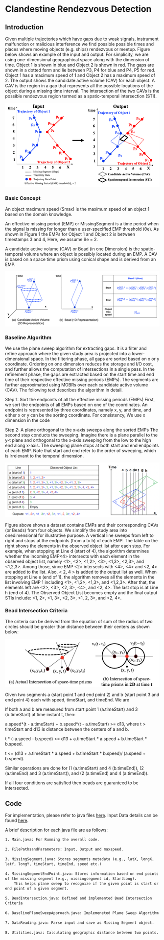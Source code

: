 # Clandestine Rendezvous Detection

## Introduction

Given multiple trajectories which have gaps due to weak signals, instrument malfunction or malicious interference we find possible possible times and places where moving objects (e.g. ships) rendezvous or meetup. Figure below shows an example of the input and output. For simplicity, we are using one-dimensional geographical space along with the dimension of time. Object 1 is shown in blue and Object 2 is shown in red. The gaps are shown in a dotted form and lie between P3, P4 for blue and P4, P5 for red. Object 1 has a maximum speed of 1 and Object 2 has a maximum speed of 2. The output shows the candidate active volume (CAV) for each object. A CAV is the region in a gap that represents all the possible locations of the object during a missing time interval. The intersection of the two CAVs is the possible rendezvous region termed as a spatio-temporal intersection (STI).

![Image](https://github.com/arunshar/RendezvousDetection/blob/main/images/InputOutput.png)


### Basic Concept

An object maximum speed (Smax) is the maximum speed of an object 1 based on the domain knowledge.

An effective missing period (EMP) or MissingSegment is a time period when the signal is missing for longer than a user-specified EMP threshold (θe). As shown in Figure 1 the EMPs for Object 1 and Object 2 is between timestamps 3 and 4, Here, we assume θe = 2.

A candidate active volume (CAV) or Bead (in one Dimension) is the spatio-temporal volume where an object is possibly located during an EMP. A CAV is based on a space time prism using conical shape and is derived from an EMP.

<!-- ![Image](https://github.com/arunshar/Distributed-Systems/blob/master/GroupMessenger2/images/ISIS_Algorithm_Working.gif) -->
![Image](https://github.com/arunshar/RendezvousDetection/blob/main/images/CAV_and_Bead.png)

### Baseline Algorithm
 We use the plane sweep algorithm for extracting gaps. It is a filter and refine approach where the given study area is projected into a lower-dimensional space. In the filtering phase, all gaps are sorted based on x or y coordinate. Ordering on one dimension reduces the storage and I/O cost, and further allows the computation of intersections in a single pass. In the refinement phase, the gaps are extracted based on the start time and end time of their respective effective missing periods (EMPs). The segments are further approximated using MOBRs over each candidate active volume (CAV). The following text describes the algorithm in detail.

Step 1: Sort the endpoints of all the effective missing periods (EMPs)
First, we sort the endpoints of all EMPs based on one of the coordinates. An endpoint is represented by three coordinates, namely x, y, and time, and either x or y can be the sorting coordinate. For consistency, We use x dimension in the code 

Step 2: A plane orthogonal to the x-axis sweeps along the sorted EMPs
The second step conducts the sweeping.
Imagine there is a plane parallel to the y-t plane and orthogonal to the x-axis sweeping from the low to the high end along x-axis. The sweeping plane stops at both start and end endpoints of each EMP. Note that  start and end refer to the order of sweeping, which is irrelevant to the temporal dimension.

![Image](https://github.com/arunshar/RendezvousDetection/blob/main/images/Intersections.png)

Figure above shows a dataset contains EMPs and their corresponding CAVs (or Beads) from four objects. We simplify the study area into onedimensional for illustrative purpose. A vertical line sweeps from left to right and stops at the endpoints (from a to h) of each EMP. The table on the right shows the elements in the observed object list after each stop. For example, when stopping at Line d (start of 4), the algorithm determines whether the incoming EMP<4> intersects with each element in the observed object list, namely <1>, <2>, <1,2>, <3>, <1,3>, <2,3>, and <1,2,3>. Among those, since EMP <2> intersects with <4>, <4> and <2, 4> are added to the list. Also, < 2, 4 > is added to the output list as well. When stopping at Line e (end of 1), the algorithm removes all the elements in the list involving EMP 1 including <1>, <1,2>, <1,3>, and <1,2,3>. After that, the elements left are <2>, <3>, <2, 3>, <4>, and <2, 4>. The last stop is at Line h (end of 4). The Observed Object List becomes empty and the final output STIs include: <1, 2>, <1, 3>, <2, 3>, <1, 2, 3>, and <2, 4>.

### Bead Intersection Criteria

The criteria can be derived from the equation of sum of the radius of two circles should be greater than distance between their centers as shown below:

![Image](https://github.com/arunshar/RendezvousDetection/blob/main/images/Intersection_Criteria.png)

Given two segments a (start point 1 and end point 2) and b (start point 3 and end point 4) each with speed, timeStart, and timeEnd. We are 

If both a and b are measured from start point 1 (a.timeStart) and 3 (b.timeStart) at time instant t, then:

a.speed*(t - a.timeStart) + b.speed*(t - a.timeStart) >= d13, where t > timeStart and d13 is distance between the centers of a and b.

t * (-a.speed - b.speed) >= d13 + a.timeStart * a.speed + b.timeStart * b.speed.

t <= (d13 + a.timeStart * a.speed + b.timeStart * b.speed)/ (a.speed + b.speed).

Similar operations are done for (1 (a.timeStart) and 4 (b.timeEnd)), (2 (a.timeEnd) and 3 (a.timeStart)), and (2 (a.timeEnd) and 4 (a.timeEnd)).

If all four conditions are satisfied then beads are guaranteed to be intersected.

## Code

For implementation, please refer to java files [here](https://github.com/arunshar/RendezvousDetection/tree/main/src/rendezvous).
Input Data details can be found [here](https://github.com/arunshar/RendezvousDetection/blob/main/gaps_tsrelative_t30_noNoise.csv).

A brief description for each java file are as follows:

	1. Main.java: For Running the overall code.

	2. FilePathsandParameters: Input, Output and maxspeed.

	3. MissingSegment.java: Stores segments metadata (e.g., latX, longX, latY, longY, timeStart, timeEnd, speed etc.)

	4. MissingSegmentEndPoint.java: Stores information based on end points of the missing segment (e.g., missingsegment id, StartLong). 
		This helps plane sweep to recognize if the given point is start or end point of a given segment.

	5. BeadIntersection.java: Defined and implemented Bead Intersection Criteria

	6. BaselinePlaneSweepApproach.java: Implemeneted Plane Sweep Algorithm

	7. DataReading.java: Parse input and save as Missing Segment object.

	8. Utilities.java: Calculating geographic distance between two points.

